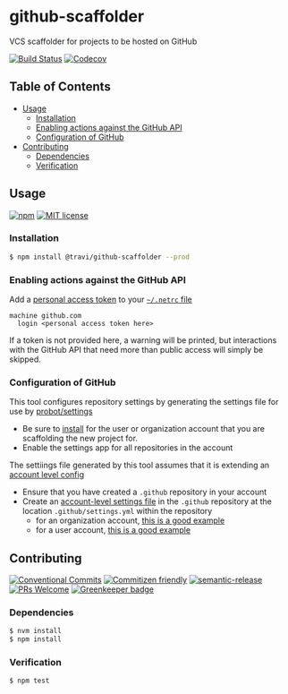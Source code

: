# github-scaffolder

VCS scaffolder for projects to be hosted on GitHub

<!-- status badges -->

[![Build Status][ci-badge]][ci-link]
[![Codecov][coverage-badge]][coverage-link]

## Table of Contents

* [Usage](#usage)
  * [Installation](#installation)
  * [Enabling actions against the GitHub API](#enabling-actions-against-the-github-api)
  * [Configuration of GitHub](#configuration-of-github)
* [Contributing](#contributing)
  * [Dependencies](#dependencies)
  * [Verification](#verification)

## Usage

<!-- consumer badges -->

[![npm][npm-badge]][npm-link]
[![MIT license][license-badge]][license-link]

### Installation

```sh
$ npm install @travi/github-scaffolder --prod
```

### Enabling actions against the GitHub API

Add a [personal access token](https://help.github.com/en/articles/creating-a-personal-access-token-for-the-command-line)
to your [`~/.netrc` file](https://ec.haxx.se/usingcurl-netrc.html)

    machine github.com
      login <personal access token here>

If a token is not provided here, a warning will be printed, but interactions
with the GitHub API that need more than public access will simply be skipped.

### Configuration of GitHub

This tool configures repository settings by generating the settings file for
use by [probot/settings](https://github.com/probot/settings)

* Be sure to [install](https://github.com/apps/settings) for the user or
  organization account that you are scaffolding the new project for.
* Enable the settings app for all repositories in the account

The settiings file generated by this tool assumes that it is extending an
[account level config](https://github.com/probot/probot-config#recipes)

* Ensure that you have created a `.github` repository in your account
* Create an [account-level settings file](https://github.com/probot/settings#inheritance)
  in the `.github` repository at the location `.github/settings.yml` within the
  repository
  * for an organization account, [this is a good example](https://github.com/form8ion/.github/blob/master/.github/settings.yml)
  * for a user account, [this is a good example](https://github.com/travi/.github/blob/master/.github/settings.yml)

## Contributing

<!-- contribution badges -->

[![Conventional Commits][commit-convention-badge]][commit-convention-link]
[![Commitizen friendly][commitizen-badge]][commitizen-link]
[![semantic-release][semantic-release-badge]][semantic-release-link]
[![PRs Welcome][PRs-badge]][PRs-link]
[![Greenkeeper badge](https://badges.greenkeeper.io/travi/github-scaffolder.svg)](https://greenkeeper.io/)

### Dependencies

```sh
$ nvm install
$ npm install
```

### Verification

```sh
$ npm test
```

[npm-link]: https://www.npmjs.com/package/@travi/github-scaffolder

[npm-badge]: https://img.shields.io/npm/v/@travi/github-scaffolder.svg

[license-link]: LICENSE

[license-badge]: https://img.shields.io/github/license/travi/github-scaffolder.svg

[ci-link]: https://travis-ci.com/travi/github-scaffolder

[ci-badge]: https://img.shields.io/travis/com/travi/github-scaffolder/master.svg

[coverage-link]: https://codecov.io/github/travi/github-scaffolder

[coverage-badge]: https://img.shields.io/codecov/c/github/travi/github-scaffolder.svg

[commit-convention-link]: https://conventionalcommits.org

[commit-convention-badge]: https://img.shields.io/badge/Conventional%20Commits-1.0.0-yellow.svg

[commitizen-link]: http://commitizen.github.io/cz-cli/

[commitizen-badge]: https://img.shields.io/badge/commitizen-friendly-brightgreen.svg

[semantic-release-link]: https://github.com/semantic-release/semantic-release

[semantic-release-badge]: https://img.shields.io/badge/%20%20%F0%9F%93%A6%F0%9F%9A%80-semantic--release-e10079.svg

[PRs-link]: http://makeapullrequest.com

[PRs-badge]: https://img.shields.io/badge/PRs-welcome-brightgreen.svg
